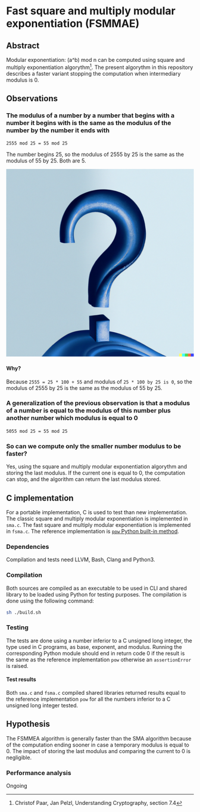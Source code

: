 # Fast square and multiply modular exponentiation (FSMMAE)

## Abstract

Modular exponentiation: (a^b) mod n can be computed using square and multiply
exponentiation algorythm[^1].
The present algorythm in this repository describes a faster variant stopping the
computation when intermediary modulus is 0.

## Observations

### The modulus of a number by a number that begins with a number it begins with is the same as the modulus of the number by the number it ends with

```
2555 mod 25 = 55 mod 25
```

The number begins 25, so the modulus of 2555 by 25 is the same as the modulus of 55 by 25.
Both are 5.

![Why](question-mark-on-a-blank-background.png)

#### Why?

Because `2555 = 25 * 100 + 55` and modulus of `25 * 100 by 25 is 0`, so the modulus
of 2555 by 25 is the same as the modulus of 55 by 25.

### A generalization of the previous observation is that a modulus of a number is equal to the modulus of this number plus another number which modulus is equal to 0

```
5055 mod 25 = 55 mod 25
```

### So can we compute only the smaller number modulus to be faster?

Yes, using the square and multiply modular exponentiation algorythm and storing
the last modulus. If the current one is equal to 0, the computation can stop, and
the algorithm can return the last modulus stored.

## C implementation

For a portable implementation, C is used to test than new implementation.
The classic square and multiply modular exponentiation is implemented in `sma.c`.
The fast square and multiply modular exponentiation is implemented in `fsma.c`.
The reference implementation is [`pow` Python built-in method](https://docs.python.org/3/library/functions.html#pow).

### Dependencies

Compilation and tests need LLVM, Bash, Clang and Python3.

### Compilation

Both sources are compiled as an executable to be used in CLI and shared library
to be loaded using Python for testing purposes.
The compilation is done using the following command:

```bash
sh ./build.sh
```

### Testing

The tests are done using a number inferior to a C unsigned long integer, the
type used in C programs, as base, exponent, and modulus. Running the
corresponding Python module should end in return code 0 if the result is the
same as the reference implementation `pow` otherwise an `assertionError` is raised.

#### Test results

Both `sma.c` and `fsma.c` compiled shared libraries returned results equal to
the reference implementation `pow` for all the numbers inferior to a C unsigned
long integer tested.

## Hypothesis

The FSMMEA algorithm is generally faster than the SMA algorithm because of the computation ending
sooner in case a temporary modulus is equal to 0.
The impact of storing the last modulus and comparing the current to 0 is negligible.

### Performance analysis

Ongoing

[^1]: Christof Paar, Jan Pelzl, Understanding Cryptography, section 7.4